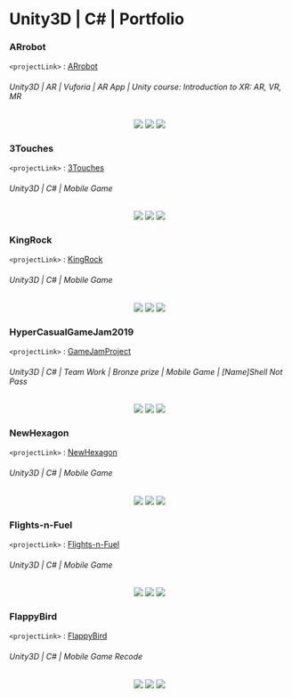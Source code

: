 # Unity3D | C# | Portfolio

### ARrobot
`<projectLink>` : [ARrobot](https://github.com/Smi1e-man/ARrobot)
###### Unity3D | AR | Vuforia | AR App | Unity course: Introduction to XR: AR, VR, MR
<p align="center">
<img src="img/img_arrobot_1.png"/>
<img src="gif/demo_arrobot.gif"/>
<img src="img/img_arrobot_2.png"/>
</p>

### 3Touches
`<projectLink>` : [3Touches](https://github.com/Smi1e-man/3Touches)
###### Unity3D | C# | Mobile Game
<p align="center">
<img src="img/img_3touches_1.png"/>
<img src="gif/demo_3touches.gif"/>
<img src="img/img_3touches_2.png"/>
</p>

### KingRock
`<projectLink>` : [KingRock](https://github.com/Smi1e-man/KingRock)
###### Unity3D | C# | Mobile Game
<p align="center">
<img src="img/img_kingrock_1.png"/>
<img src="gif/demo_kingrock.gif"/>
<img src="img/img_kingrock_2.png"/>
</p>

### HyperCasualGameJam2019
`<projectLink>` : [GameJamProject](https://github.com/Smi1e-man/HyperCasualGameJam2019)
###### Unity3D | C# | Team Work | Bronze prize | Mobile Game | [Name]Shell Not Pass
<p align="center">
<img src="img/img_gamejam_1.png"/>
<img src="gif/demo_gamejam.gif"/>
<img src="img/img_gamejam_2.png"/>
</p>

### NewHexagon
`<projectLink>` : [NewHexagon](https://github.com/Smi1e-man/NewHexagon)
###### Unity3D | C# | Mobile Game
<p align="center">
<img src="img/img_newhexagon_1.png"/>
<img src="gif/demo_newhexagon.gif"/>
<img src="img/img_newhexagon_2.png"/>
</p>

### Flights-n-Fuel
`<projectLink>` : [Flights-n-Fuel](https://github.com/Smi1e-man/Flights-n-Fuel)
###### Unity3D | C# | Mobile Game
<p align="center">
<img src="img/img_flightsfuel_1.png"/>
<img src="gif/demo_flightsfuel.gif"/>
<img src="img/img_flightsfuel_2.png"/>
</p>

### FlappyBird
`<projectLink>` : [FlappyBird](https://github.com/Smi1e-man/FlappyBird)
###### Unity3D | C# | Mobile Game Recode
<p align="center">
<img src="img/img_flappybird_1.png"/>
<img src="gif/demo_flappybird.gif"/>
<img src="img/img_flappybird_2.png"/>
</p>
